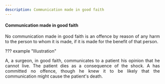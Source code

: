 ```yaml
---
description: Communication made in good faith
---
```


#### Communication made in good faith
<div style="text-align: justify">

No communication made in good faith is an offence by reason of any harm to the person to whom it is made, if it is made for the benefit of that person.

</div>

??? example "Illustration"
    <div style="text-align: justify"> A, a surgeon, in good faith, communicates to a patient his opinion that he cannot live. The patient dies as a consequence of the shock. A has committed no offence, though he knew it to be likely that the communication might cause the patient's death.

